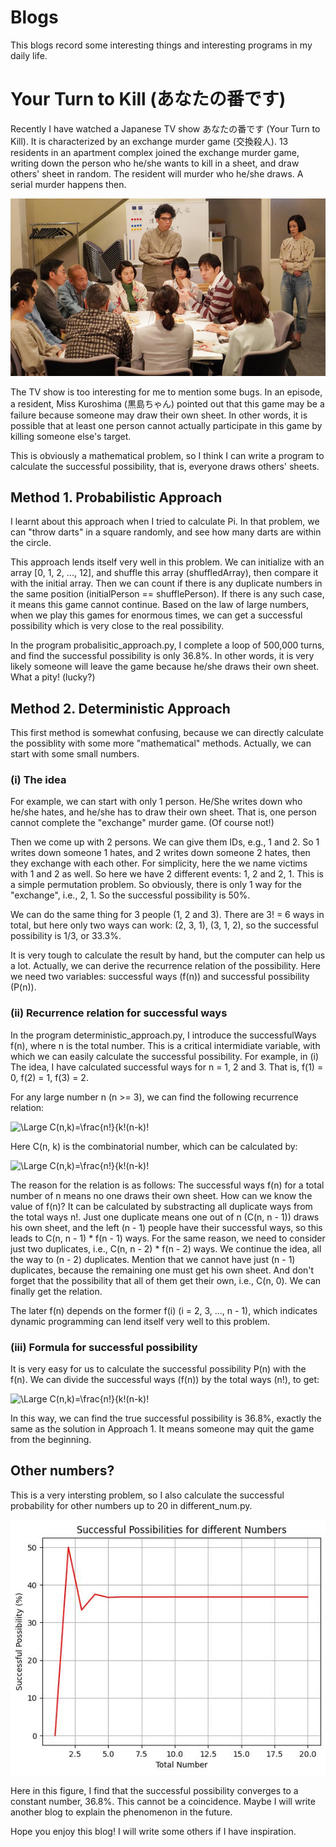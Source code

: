# Blogs
This blogs record some interesting things and interesting programs in my daily life.


# Your Turn to Kill (あなたの番です)

Recently I have watched a Japanese TV show あなたの番です (Your Turn to Kill). It is characterized by an exchange murder game (交換殺人). 13 residents in 
an apartment complex joined the exchange murder game, writing down the person who he/she wants to kill in a sheet, and draw others' sheet in random.
The resident will murder who he/she draws. A serial murder happens then.  

![TV show](https://github.com/Albert-Aiqi-Zhang/Blogs/blob/main/Your%20Turn%20To%20Kill/images/TVshow.jpeg)

The TV show is too interesting for me to mention some bugs. In an episode, a resident, Miss Kuroshima (黒島ちゃん) pointed out that this game may be a failure because
someone may draw their own sheet. In other words, it is possible that at least one person cannot actually participate in this game by killing someone else's target.

This is obviously a mathematical problem, so I think I can write a program to calculate the successful possibility, that is, everyone draws others' sheets.

## Method 1. Probabilistic Approach

I learnt about this approach when I tried to calculate Pi. In that problem, we can "throw darts" in a square randomly, and see how many darts are within the circle.

This approach lends itself very well in this problem. We can initialize with an array [0, 1, 2, ..., 12], and shuffle this array (shuffledArray), then compare it with the initial array. Then we can count if there is any duplicate numbers in the same position (initialPerson == shufflePerson). If there is any such case, it means this game cannot continue. Based on the law of large numbers, when we play this games for enormous times, we can get a successful possibility which is very close to the real possibility.

In the program probalisitic_approach.py, I complete a loop of 500,000 turns, and find the successful possibility is only 36.8%. In other words, it is very likely someone will leave the game because he/she draws their own sheet. What a pity! (lucky?)

## Method 2. Deterministic Approach

This first method is somewhat confusing, because we can directly calculate the possiblity with some more "mathematical" methods. Actually, we can start with some small numbers.

### (i) The idea
For example, we can start with only 1 person. He/She writes down who he/she hates, and he/she has to draw their own sheet. That is, one person cannot complete the
"exchange" murder game. (Of course not!)

Then we come up with 2 persons. We can give them IDs, e.g., 1 and 2. So 1 writes down someone 1 hates, and 2 writes down someone 2 hates, then they exchange with each other. For simplicity, here the we name victims with 1 and 2 as well. So here we have 2 different events: 1, 2 and 2, 1. This is a simple permutation problem. So obviously, there is only 1 way for the "exchange", i.e., 2, 1. So the successful possibility is 50%.

We can do the same thing for 3 people (1, 2 and 3). There are 3! = 6 ways in total, but here only two ways can work: (2, 3, 1), (3, 1, 2), so the successful possibility is 1/3, or 33.3%.

It is very tough to calculate the result by hand, but the computer can help us a lot. Actually, we can derive the recurrence relation of the possibility. Here we need two variables: successful ways (f(n)) and successful possibility (P(n)).

### (ii) Recurrence relation for successful ways

In the program deterministic_approach.py, I introduce the successfulWays f(n), where n is the total number. This is a critical intermidiate variable, with which we can easily calculate the successful possibility. For example, in (i) The idea, I have calculated successful ways for n = 1, 2 and 3. That is,  f(1) = 0,  f(2) = 1,  f(3) = 2.  

For any large number n (n >= 3), we can find the following recurrence relation:    

![\Large C(n,k)=\frac{n!}{k!(n-k)!](https://latex.codecogs.com/svg.latex?\Large&space;f(n)=n!-C(n,n-1){\cdot}f(n-1)-C(n,n-2){\cdot}f(n-2)-\cdots-C(n,2){\cdot}f(2)-C(n,0))     

Here C(n, k) is the combinatorial number, which can be calculated by:  

![\Large C(n,k)=\frac{n!}{k!(n-k)!](https://latex.codecogs.com/svg.latex?\Large&space;C(n,k)=\frac{n!}{k!(n-k)!})

The reason for the relation is as follows: The successful ways f(n) for a total number of n means no one draws their own sheet. How can we know the value of f(n)? It can be calculated by substracting all duplicate ways from the total ways n!. Just one duplicate means one out of n (C(n, n - 1)) draws his own sheet, and the left (n - 1) people have their successful ways, so this leads to C(n, n - 1) * f(n - 1) ways. For the same reason, we need to consider just two duplicates, i.e., C(n, n - 2) * f(n - 2) ways. We continue the idea, all the way to (n - 2) duplicates. Mention that we cannot have just (n - 1) duplicates, because the remaining one must get his own sheet. And don't forget that the possibility that all of them get their own, i.e., C(n, 0). We can finally get the relation.

The later f(n) depends on the former f(i) (i = 2, 3, ..., n - 1), which indicates dynamic programming can lend itself very well to this problem.

### (iii) Formula for successful possibility

It is very easy for us to calculate the successful possibility P(n) with the f(n). We can divide the successful ways (f(n)) by the total ways (n!), to get:

![\Large C(n,k)=\frac{n!}{k!(n-k)!](https://latex.codecogs.com/svg.latex?\Large&space;P(n)=\frac{f(n)}{n!})

In this way, we can find the true successful possibility is 36.8%, exactly the same as the solution in Approach 1. It means someone may quit the game from the beginning.

## Other numbers?

This is a very intersting problem, so I also calculate the successful probability for other numbers up to 20 in different_num.py.

![successful possibilities](https://github.com/Albert-Aiqi-Zhang/Blogs/blob/main/Your%20Turn%20To%20Kill/images/successfulPossibilities.jpg)

Here in this figure, I find that the successful possibility converges to a constant number, 36.8%. This cannot be a coincidence. Maybe I will write another blog to explain the phenomenon in the future.

Hope you enjoy this blog! I will write some others if I have inspiration.
